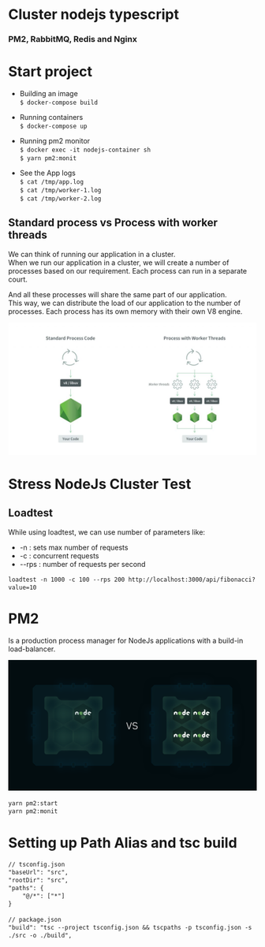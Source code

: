 # Cluster nodejs typescript 
### PM2, RabbitMQ, Redis and Nginx

# Start project

- Building an image\
``
$ docker-compose build
``

- Running containers\
``
$ docker-compose up
``

- Running pm2 monitor\
``
$ docker exec -it nodejs-container sh
``\
``
$ yarn pm2:monit
``

- See the App logs\
``
$ cat /tmp/app.log
``\
``
$ cat /tmp/worker-1.log
``\
``
$ cat /tmp/worker-2.log
``


## Standard process vs Process with worker threads
We can think of running our application in a cluster.\
When we run our application in a cluster, we will create a number of processes based on our requirement.
Each process can run in a separate court.

And all these processes will share the same part of our application.\
This way, we can distribute the load of our application to the number of processes.
Each process has its own memory with their own V8 engine.

![](assets/process-worker.png)

# Stress NodeJs Cluster Test
## Loadtest
While using loadtest, we can use number of parameters like:
- -n : sets max number of requests
- -c : concurrent requests
- --rps : number of requests per second
```
loadtest -n 1000 -c 100 --rps 200 http://localhost:3000/api/fibonacci?value=10
```

# PM2
Is a production process manager for NodeJs applications with a build-in load-balancer.

![](assets/pm2-load-balancing.png)

```
yarn pm2:start
yarn pm2:monit
```

# Setting up Path Alias and tsc build

```
// tsconfig.json
"baseUrl": "src",
"rootDir": "src",
"paths": {
    "@/*": ["*"]
}

// package.json
"build": "tsc --project tsconfig.json && tscpaths -p tsconfig.json -s ./src -o ./build",

```